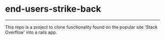 # end-users-strike-back
------------------------
This repo is a project to clone functionality found on the popular site 'Stack Overflow' into a rails app.
